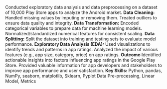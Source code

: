 Conducted exploratory data analysis and data preprocessing on a dataset of 10,000 Play Store apps to analyze the Android market.
**Data Cleaning:** Handled missing values by imputing or removing them.
                  Treated outliers to ensure data quality and integrity.
**Data Transformation:** Encoded categorical variables to prepare data for machine learning models.
                         Normalized/standardized numerical features for consistent scaling.
**Data Splitting:** Split the dataset into training and testing sets to evaluate model performance.
**Exploratory Data Analysis (EDA):** Used visualizations to identify trends and patterns in app ratings.
                                     Analyzed the impact of various features (e.g., app size, category, price) on app ratings.
**Outcome**:Identified actionable insights into factors influencing app ratings in the Google Play Store.
            Provided valuable information for app developers and stakeholders to improve app performance and user satisfaction.
**Key Skills:** Python, pandas, NumPy, seaborn, matplotlib, Sklearn, Pyplot
                Data Pre-processing, Linear Model, Metrics
